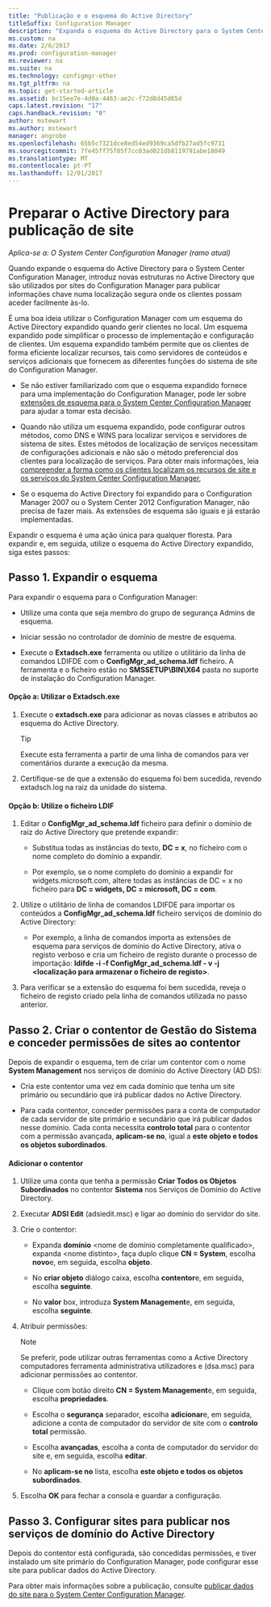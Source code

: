 ```yaml
---
title: "Publicação e o esquema do Active Directory"
titleSuffix: Configuration Manager
description: "Expanda o esquema do Active Directory para o System Center Configuration Manager, para simplificar o processo de implementação e configuração de clientes."
ms.custom: na
ms.date: 2/6/2017
ms.prod: configuration-manager
ms.reviewer: na
ms.suite: na
ms.technology: configmgr-other
ms.tgt_pltfrm: na
ms.topic: get-started-article
ms.assetid: bc15ee7e-4d0a-4463-ae2c-f72d8d45d65d
caps.latest.revision: "17"
caps.handback.revision: "0"
author: mstewart
ms.author: mstewart
manager: angrobe
ms.openlocfilehash: 65b5c7321dce8ed54ed9369ca5dfb27ad5fc9731
ms.sourcegitcommit: 7fe45ff75f05f7cc03ad021db8119791abe18049
ms.translationtype: MT
ms.contentlocale: pt-PT
ms.lasthandoff: 12/01/2017
---
```

# <a name="prepare-active-directory-for-site-publishing"></a>Preparar o Active Directory para publicação de site

*Aplica-se a: O System Center Configuration Manager (ramo atual)*

Quando expande o esquema do Active Directory para o System Center Configuration Manager, introduz novas estruturas no Active Directory que são utilizados por sites do Configuration Manager para publicar informações chave numa localização segura onde os clientes possam aceder facilmente às-lo.  

É uma boa ideia utilizar o Configuration Manager com um esquema do Active Directory expandido quando gerir clientes no local. Um esquema expandido pode simplificar o processo de implementação e configuração de clientes. Um esquema expandido também permite que os clientes de forma eficiente localizar recursos, tais como servidores de conteúdos e serviços adicionais que fornecem as diferentes funções do sistema de site do Configuration Manager.  

-   Se não estiver familiarizado com que o esquema expandido fornece para uma implementação do Configuration Manager, pode ler sobre [extensões de esquema para o System Center Configuration Manager](../../../core/plan-design/network/schema-extensions.md) para ajudar a tomar esta decisão.  

-   Quando não utiliza um esquema expandido, pode configurar outros métodos, como DNS e WINS para localizar serviços e servidores de sistema de sites. Estes métodos de localização de serviços necessitam de configurações adicionais e não são o método preferencial dos clientes para localização de serviços. Para obter mais informações, leia [compreender a forma como os clientes localizam os recursos de site e os serviços do System Center Configuration Manager](../../../core/plan-design/hierarchy/understand-how-clients-find-site-resources-and-services.md),  

-   Se o esquema do Active Directory foi expandido para o Configuration Manager 2007 ou o System Center 2012 Configuration Manager, não precisa de fazer mais. As extensões de esquema são iguais e já estarão implementadas.  

Expandir o esquema é uma ação única para qualquer floresta. Para expandir e, em seguida, utilize o esquema do Active Directory expandido, siga estes passos:  

## <a name="step-1-extend-the-schema"></a>Passo 1. Expandir o esquema  
Para expandir o esquema para o Configuration Manager:  

-   Utilize uma conta que seja membro do grupo de segurança Admins de esquema.  

-   Iniciar sessão no controlador de domínio de mestre de esquema.  

-   Execute o **Extadsch.exe** ferramenta ou utilize o utilitário da linha de comandos LDIFDE com o **ConfigMgr_ad_schema.ldf** ficheiro. A ferramenta e o ficheiro estão no **SMSSETUP\BIN\X64** pasta no suporte de instalação do Configuration Manager.  

#### <a name="option-a-use-extadschexe"></a>Opção a: Utilizar o Extadsch.exe  

1.  Execute o **extadsch.exe** para adicionar as novas classes e atributos ao esquema do Active Directory.  

    > [!TIP]  
    >  Execute esta ferramenta a partir de uma linha de comandos para ver comentários durante a execução da mesma.  

2.  Certifique-se de que a extensão do esquema foi bem sucedida, revendo extadsch.log na raiz da unidade do sistema.  

#### <a name="option-b-use-the-ldif-file"></a>Opção b: Utilize o ficheiro LDIF  

1.  Editar o **ConfigMgr_ad_schema.ldf** ficheiro para definir o domínio de raiz do Active Directory que pretende expandir:  

    -   Substitua todas as instâncias do texto, **DC = x**, no ficheiro com o nome completo do domínio a expandir.  

    -   Por exemplo, se o nome completo do domínio a expandir for widgets.microsoft.com, altere todas as instâncias de DC = x no ficheiro para **DC = widgets, DC = microsoft, DC = com**.  

2.  Utilize o utilitário de linha de comandos LDIFDE para importar os conteúdos a **ConfigMgr_ad_schema.ldf** ficheiro serviços de domínio do Active Directory:  

    -   Por exemplo, a linha de comandos importa as extensões de esquema para serviços de domínio do Active Directory, ativa o registo verboso e cria um ficheiro de registo durante o processo de importação: **ldifde -i -f ConfigMgr_ad_schema.ldf - v -j &lt;localização para armazenar o ficheiro de registo\>**.  

3.  Para verificar se a extensão do esquema foi bem sucedida, reveja o ficheiro de registo criado pela linha de comandos utilizada no passo anterior.  

## <a name="step-2--create-the-system-management-container-and-grant-sites-permissions-to-the-container"></a>Passo 2.  Criar o contentor de Gestão do Sistema e conceder permissões de sites ao contentor  
 Depois de expandir o esquema, tem de criar um contentor com o nome **System Management** nos serviços de domínio do Active Directory (AD DS):  

-   Cria este contentor uma vez em cada domínio que tenha um site primário ou secundário que irá publicar dados no Active Directory.  

-   Para cada contentor, conceder permissões para a conta de computador de cada servidor de site primário e secundário que irá publicar dados nesse domínio. Cada conta necessita **controlo total** para o contentor com a permissão avançada, **aplicam-se no**, igual a **este objeto e todos os objetos subordinados**.  

#### <a name="to-add-the-container"></a>Adicionar o contentor  

1.  Utilize uma conta que tenha a permissão **Criar Todos os Objetos Subordinados** no contentor **Sistema** nos Serviços de Domínio do Active Directory.  

2.  Executar **ADSI Edit** (adsiedit.msc) e ligar ao domínio do servidor do site.  

3.  Crie o contentor:  

    -   Expanda **domínio** &lt;nome de domínio completamente qualificado\>, expanda &lt;nome distinto\>, faça duplo clique **CN = System**, escolha **novo**e, em seguida, escolha **objeto**.  

    -   No **criar objeto** diálogo caixa, escolha **contentor**e, em seguida, escolha **seguinte**.  

    -   No **valor** box, introduza **System Management**e, em seguida, escolha **seguinte**.  

4.  Atribuir permissões:  

    > [!NOTE]  
    >  Se preferir, pode utilizar outras ferramentas como a Active Directory computadores ferramenta administrativa utilizadores e (dsa.msc) para adicionar permissões ao contentor.  

    -   Clique com botão direito **CN = System Management**e, em seguida, escolha **propriedades**.  

    -   Escolha o **segurança** separador, escolha **adicionar**e, em seguida, adicione a conta de computador do servidor de site com o **controlo total** permissão.  

    -   Escolha **avançadas**, escolha a conta de computador do servidor do site e, em seguida, escolha **editar**.  

    -   No **aplicam-se no** lista, escolha **este objeto e todos os objetos subordinados**.  

5.  Escolha **OK** para fechar a consola e guardar a configuração.  

## <a name="step-3-set-up-sites-to-publish-to-active-directory-domain-services"></a>Passo 3. Configurar sites para publicar nos serviços de domínio do Active Directory  
 Depois do contentor está configurada, são concedidas permissões, e tiver instalado um site primário do Configuration Manager, pode configurar esse site para publicar dados do Active Directory.  

 Para obter mais informações sobre a publicação, consulte [publicar dados do site para o System Center Configuration Manager](../../../core/servers/deploy/configure/publish-site-data.md).  
